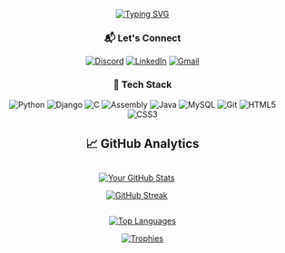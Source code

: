 <div align="center">

<!-- Typing Animation -->
[![Typing SVG](https://readme-typing-svg.herokuapp.com?font=Fira+Code&pause=1000&color=00F718&width=200&lines=Hi+There!;I'm+Malek)](https://git.io/typing-svg)

<!-- Contact Section -->
<h3>📬 Let's Connect</h3>

[![Discord](https://img.shields.io/badge/-Discord-5865F2?style=for-the-badge&logo=discord&logoColor=white)](https://discord.gg/mylink)
[![LinkedIn](https://img.shields.io/badge/-LinkedIn-0A66C2?style=for-the-badge&logo=linkedin&logoColor=white)](https://linkedin.com/in/myprofile)
[![Gmail](https://img.shields.io/badge/-Gmail-EA4335?style=for-the-badge&logo=gmail&logoColor=white)](mailto:your@gmail.com)

<!-- Tech Stack Section -->
<h3>🚀 Tech Stack</h3>

![Python](https://img.shields.io/badge/-Python-3776AB?style=for-the-badge&logo=python&logoColor=white&labelColor=306998&color=FFD43B)
![Django](https://img.shields.io/badge/-Django-092E20?style=for-the-badge&logo=django&logoColor=white&labelColor=0C4B33&color=white)
![C](https://img.shields.io/badge/-C-00599C?style=for-the-badge&logo=c&logoColor=white&labelColor=A8B9CC)
![Assembly](https://img.shields.io/badge/-Assembly-6E4C13?style=for-the-badge&logo=asm&logoColor=white&labelColor=black)
![Java](https://img.shields.io/badge/-Java-007396?style=for-the-badge&logo=openjdk&logoColor=white&labelColor=5382A1)
![MySQL](https://img.shields.io/badge/-MySQL-4479A1?style=for-the-badge&logo=mysql&logoColor=white&labelColor=005C84)
![Git](https://img.shields.io/badge/-Git-F05032?style=for-the-badge&logo=git&logoColor=white&labelColor=E44C30)
![HTML5](https://img.shields.io/badge/-HTML5-E34F26?style=for-the-badge&logo=html5&logoColor=white&labelColor=EB5E28)
![CSS3](https://img.shields.io/badge/-CSS3-1572B6?style=for-the-badge&logo=css3&logoColor=white&labelColor=2965F1)

## 📈 GitHub Analytics

<div style="display: flex; justify-content: space-between; align-items: flex-start; flex-wrap: wrap;">
  <div style="flex: 1; min-width: 300px; margin-right: 20px;">
    
  [![Your GitHub Stats](https://github-readme-stats.vercel.app/api?username=Malekio&show_icons=true&theme=radical&hide_border=true&bg_color=00000000&title_color=FF6B00&text_color=FFFFFF&icon_color=FF9E00&include_all_commits=true)](https://github.com/Malekio)
    
[![GitHub Streak](https://streak-stats.demolab.com/?user=Malekio&theme=radical)](https://git.io/streak-stats)  </div>
  
  <div style="flex: 1; min-width: 300px;">
    
  [![Top Languages](https://github-readme-stats.vercel.app/api/top-langs/?username=Malekio&layout=compact&theme=radical&hide_border=true&bg_color=00000000&title_color=FF6B00&text_color=FFFFFF)](https://github.com/Malekio)
    
  [![Trophies](https://github-profile-trophy.vercel.app/?username=Malekio&theme=radical&no-bg=true&no-frame=true&column=3&margin-w=15)](https://github.com/ryo-ma/github-profile-trophy)
  </div>
</div>

</div>
